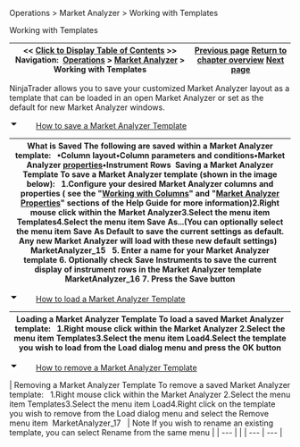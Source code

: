 ﻿


Operations \> Market Analyzer \> Working with Templates






















Working with Templates







| \<\< [Click to Display Table of Contents](working_with_templates.md) \>\> **Navigation:**     [Operations](operations-1.md) \> [Market Analyzer](market_analyzer-1.md) \> Working with Templates | [Previous page](market_analyzer_properties-1.md) [Return to chapter overview](market_analyzer-1.md) [Next page](performance_tips-1.md) |
| --- | --- |














NinjaTrader allows you to save your customized Market Analyzer layout as a template that can be loaded in an open Market Analyzer or set as the default for new Market Analyzer windows.


![tog_minus](tog_minus-1.gif)        [How to save a Market Analyzer Template](javascript:HMToggle('toggle','HowToSaveAMarketAnalyzerTemplate','HowToSaveAMarketAnalyzerTemplate_ICON'))




| What is Saved The following are saved within a Market Analyzer template:   •Column layout•Column parameters and conditions•Market Analyzer [properties](market_analyzer_properties-1.md)•Instrument Rows  Saving a Market Analyzer Template To save a Market Analyzer template (shown in the image below):   1\.Configure your desired Market Analyzer columns and properties ( see the "[Working with Columns](working_with_columns-1.md)" and "[Market Analyzer Properties](market_analyzer_properties-1.md)" sections of the Help Guide for more information)2\.Right mouse click within the Market Analyzer3\.Select the menu item Templates4\.Select the menu item Save As...(You can optionally select the menu item Save As Default to save the current settings as default. Any new Market Analyzer will load with these new default settings)   MarketAnalyzer_15   5\. Enter a name for your Market Analyzer template 6\. Optionally check Save Instruments to save the current display of instrument rows in the Market Analyzer template   MarketAnalyzer_16 7\. Press the Save button |
| --- |



![tog_minus](tog_minus-1.gif)        [How to load a Market Analyzer Template](javascript:HMToggle('toggle','HowToLoadAMarketAnalyzerTemplate','HowToLoadAMarketAnalyzerTemplate_ICON'))




| Loading a Market Analyzer Template To load a saved Market Analyzer template:   1\.Right mouse click within the Market Analyzer 2\.Select the menu item Templates3\.Select the menu item Load4\.Select the template you wish to load from the Load dialog menu and press the OK button |
| --- |



![tog_minus](tog_minus-1.gif)        [How to remove a Market Analyzer Template](javascript:HMToggle('toggle','HowToRemoveAMarketAnalyzerTemplate','HowToRemoveAMarketAnalyzerTemplate_ICON'))




| Removing a Market Analyzer Template To remove a saved Market Analyzer template:   1\.Right mouse click within the Market Analyzer 2\.Select the menu item Templates3\.Select the menu item Load4\.Right click on the template you wish to remove from the Load dialog menu and select the Remove menu item  MarketAnalyzer_17     | Note If you wish to rename an existing template, you can select Rename from the same menu | | --- | |
| --- | --- |











